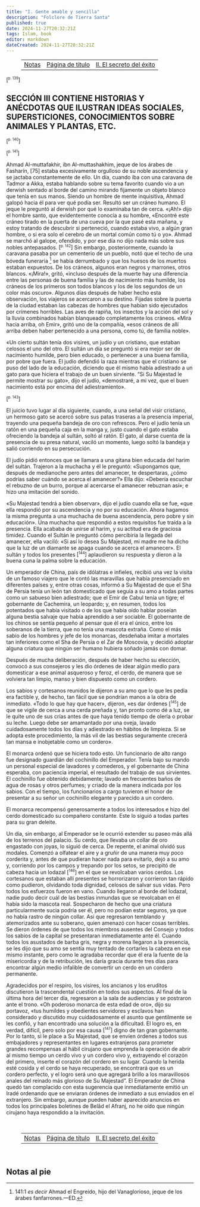 ```yaml
---
title: "I. Gente amable y sencilla"
description: "Folclore de Tierra Santa"
published: true
date: 2024-11-27T20:32:21Z
tags: Islam, book
editor: markdown
dateCreated: 2024-11-27T20:32:21Z
---
```


<figure class="table chapter-navigator">
  <table>
    <tbody>
      <tr>
        <td>
        <a href="/es/book/Islam/Folk_lore_of_the_Holy_Land/2_11">
          <span class="mdi mdi-arrow-left-drop-circle"></span><span class="pl-2">Notas</span>
        </a>
        </td>
        <td>
        <a href="/es/book/Islam/Folk_lore_of_the_Holy_Land">
          <span class="mdi mdi-book-open-variant"></span><span class="pl-2">Página de título</span>
        </a>
        </td>
        <td>
        <a href="/es/book/Islam/Folk_lore_of_the_Holy_Land/3_2">
          <span class="pr-2">II. El secreto del éxito</span><span class="mdi mdi-arrow-right-drop-circle"></span>
        </a>
        </td>
      </tr>
    </tbody>
  </table>
</figure>

<span id="p139">[<sup><small>p. 139</small></sup>]</span>

## SECCIÓN III CONTIENE HISTORIAS Y ANÉCDOTAS QUE ILUSTRAN IDEAS SOCIALES, SUPERSTICIONES, CONOCIMIENTOS SOBRE ANIMALES Y PLANTAS, ETC.

<span id="p140">[<sup><small>p. 140</small></sup>]</span>

<span id="p141">[<sup><small>p. 141</small></sup>]</span>

Ahmad Al-muttafakhir, ibn Al-muttashakhim, jeque de los árabes de Fasharín, [75] estaba excesivamente orgulloso de su noble ascendencia y se jactaba constantemente de ello. Un día, cuando iba con una caravana de Tadmor a Akka, estaba hablando sobre su tema favorito cuando vio a un derwish sentado al borde del camino mirando fijamente un objeto blanco que tenía en sus manos. Siendo un hombre de mente inquisitiva, Ahmad galopó hacia él para ver qué podía ser. Resultó ser un cráneo humano. El jeque le preguntó al derwish por qué lo examinaba tan de cerca. «¡Ah!» dijo el hombre santo, que evidentemente conocía a su hombre, «Encontré este cráneo tirado en la puerta de una cueva por la que pasé esta mañana, y estoy tratando de descubrir si perteneció, cuando estaba vivo, a algún gran hombre, o si era solo el cerebro de un mortal común como tú o yo». Ahmad se marchó al galope, ofendido, y por ese día no dijo nada más sobre sus nobles antepasados. <span id="p142">[<sup><small>p. 142</small></sup>]</span> Sin embargo, posteriormente, cuando la caravana pasaba por un cementerio de un pueblo, notó que el techo de una bóveda funeraria [^76] se había derrumbado y que los huesos de los muertos estaban expuestos. De los cráneos, algunos eran negros y marrones, otros blancos. «¡Mira!», gritó, «incluso después de la muerte hay una diferencia entre las personas de buena familia y las de nacimiento más humilde, los cráneos de los primeros son todos blancos y los de los segundos de un color más oscuro». Algunos días después de haber hecho esta observación, los viajeros se acercaron a su destino. Fijadas sobre la puerta de la ciudad estaban las cabezas de hombres que habían sido ejecutados por crímenes horribles. Las aves de rapiña, los insectos y la acción del sol y la lluvia combinados habían blanqueado completamente los cráneos. «Mira hacia arriba, oh Emir», gritó uno de la compañía, «esos cráneos de allí arriba deben haber pertenecido a una persona, como tú, de familia noble».

«Un cierto sultán tenía dos visires, un judío y un cristiano, que estaban celosos el uno del otro. El sultán un día se preguntó si era mejor ser de nacimiento humilde, pero bien educado, o pertenecer a una buena familia, por pobre que fuera. El judío defendió la raza mientras que el cristiano se puso del lado de la educación, diciendo que él mismo había adiestrado a un gato para que hiciera el trabajo de un buen sirviente. “Si Su Majestad le permite mostrar su gato», dijo el judío, «demostraré, a mi vez, que el buen nacimiento está por encima del adiestramiento».

<span id="p143">[<sup><small>p. 143</small></sup>]</span>

El juicio tuvo lugar al día siguiente, cuando, a una señal del visir cristiano, un hermoso gato se acercó sobre sus patas traseras a la presencia imperial, trayendo una pequeña bandeja de oro con refrescos. Pero el judío tenía un ratón en una pequeña caja en la manga y, justo cuando el gato estaba ofreciendo la bandeja al sultán, soltó al ratón. El gato, al darse cuenta de la presencia de su presa natural, vaciló un momento, luego soltó la bandeja y salió corriendo en su persecución.

El judío pidió entonces que se llamara a una gitana bien educada del harim del sultán. Trajeron a la muchacha y él le preguntó: «Supongamos que, después de medianoche pero antes del amanecer, te despertaras, ¿cómo podrías saber cuándo se acerca el amanecer?» Ella dijo: «Debería escuchar el rebuzno de un burro, porque al acercarse el amanecer rebuznan así»; e hizo una imitación del sonido.

«Su Majestad tendrá a bien observar», dijo el judío cuando ella se fue, «que ella respondió por su ascendencia y no por su educación. Ahora hagamos la misma pregunta a una muchacha de buena ascendencia, pero pobre y sin educación». Una muchacha que respondió a estos requisitos fue traída a la presencia. Ella acababa de unirse al harìm, y su actitud era de graciosa timidez. Cuando el Sultán le preguntó cómo percibiría la llegada del amanecer, ella vaciló: «Si así lo desea Su Majestad, mi madre me ha dicho que la luz de un diamante se apaga cuando se acerca el amanecer». El sultán y todos los presentes <span id="p144">[<sup><small>144</small></sup>]</span> aplaudieron su respuesta y dieron a la buena cuna la palma sobre la educación.

Un emperador de China, país de idólatras e infieles, recibió una vez la visita de un famoso viajero que le contó las maravillas que había presenciado en diferentes países y, entre otras cosas, informó a Su Majestad de que el Sha de Persia tenía un león tan domesticado que seguía a su amo a todas partes como un sabueso bien adiestrado; que el Emir de Cabul tenía un tigre; el gobernante de Cachemira, un leopardo; y, en resumen, todos los potentados que había visitado o de los que había oído hablar poseían alguna bestia salvaje que había aprendido a ser sociable. El gobernante de los chinos se sentía pequeño al pensar que él era el único, entre los soberanos de la tierra, que no tenía una mascota extraña. Como el más sabio de los hombres y jefe de los monarcas, desdeñaba imitar a mortales tan inferiores como el Sha de Persia o el Zar de Moscovia, y decidió adoptar alguna criatura que ningún ser humano hubiera soñado jamás con domar.

Después de mucha deliberación, después de haber hecho su elección, convocó a sus consejeros y les dio órdenes de idear algún medio para domesticar a ese animal asqueroso y feroz, el cerdo, de manera que se volviera tan limpio, manso y bien dispuesto como un cordero.

Los sabios y cortesanos reunidos le dijeron a su amo que lo que les pedía era factible y, de hecho, tan fácil que se pondrían manos a la obra de inmediato. «Todo lo que hay que hacer», dijeron, «es dar órdenes <span id="p145">[<sup><small>145</small></sup>]</span> de que se vigile de cerca a una cerda preñada y, tan pronto como dé a luz, se le quite uno de sus crías antes de que haya tenido tiempo de olerla o probar su leche. Luego debe ser amamantado por una oveja, lavado cuidadosamente todos los días y adiestrado en hábitos de limpieza. Si se adopta este procedimiento, la más vil de las bestias seguramente crecerá tan mansa e inobjetable como un cordero».

El monarca ordenó que se hiciera todo esto. Un funcionario de alto rango fue designado guardián del cochinillo del Emperador. Tenía bajo su mando un personal especial de lavadores y comederos, y el gobernante de China esperaba, con paciencia imperial, el resultado del trabajo de sus sirvientes. El cochinillo fue obtenido debidamente; lavado en frecuentes baños de agua de rosas y otros perfumes; y criado de la manera indicada por los sabios. Con el tiempo, los funcionarios a cargo tuvieron el honor de presentar a su señor un cochinillo elegante y parecido a un cordero.

El monarca recompensó generosamente a todos los interesados e hizo del cerdo domesticado su compañero constante. Este lo siguió a todas partes para su gran deleite.

Un día, sin embargo, al Emperador se le ocurrió extender su paseo más allá de los terrenos del palacio. Su cerdo, que llevaba un collar de oro engastado con joyas, lo siguió de cerca. De repente, el animal olvidó sus modales. Comenzó a olfatear el aire y a gruñir de una manera muy poco corderita y, antes de que pudieran hacer nada para evitarlo, dejó a su amo y, corriendo por los campos y trepando por los setos, se precipitó de cabeza hacia un lodazal <span id="p146">[<sup><small>146</small></sup>]</span> en el que se revolcaban varios cerdos. Los cortesanos que estaban allí presentes se horrorizaron y corrieron tan rápido como pudieron, olvidando toda dignidad, celosos de salvar sus vidas. Pero todos los esfuerzos fueron en vano. Cuando llegaron al borde del lodazal, nadie pudo decir cuál de las bestias inmundas que se revolcaban en él había sido la mascota real. Sospecharon de hecho que una criatura particularmente sucia podría ser él, pero no podían estar seguros, ya que no había rastro de ningún collar. Así que regresaron temblando y atemorizados ante su soberano, quien amenazó con hacer cosas terribles. Se dieron órdenes de que todos los miembros ausentes del Consejo y todos los sabios de la capital se presentaran inmediatamente ante él. Cuando todos los asustados de barba gris, negra y morena llegaron a la presencia, se les dijo que su amo se sentía muy tentado de cortarles la cabeza en ese mismo instante, pero como le agradaba recordar que él era la fuente de la misericordia y de la retribución, les daría gracia durante tres días para encontrar algún medio infalible de convertir un cerdo en un cordero permanente.

Agradecidos por el respiro, los visires, los ancianos y los eruditos discutieron la trascendental cuestión en todos sus aspectos. Al final de la última hora del tercer día, regresaron a la sala de audiencias y se postraron ante el trono. «Oh poderoso monarca de esta edad de oro», dijo su portavoz, «tus humildes y obedientes servidores y esclavos han considerado y discutido muy cuidadosamente el asunto que gentilmente se les confió, y han encontrado una solución a la dificultad. El logro es, en verdad, difícil, pero solo por esa causa <span id="p147">[<sup><small>147</small></sup>]</span> digno de tan gran gobernante. Por lo tanto, si le place a Su Majestad, que se envíen órdenes a todos sus embajadores y representantes en lugares extranjeros para prometer grandes recompensas al hábil cirujano que emprenda la operación de abrir al mismo tiempo un cerdo vivo y un cordero vivo y, extrayendo el corazón del primero, inserte el corazón del cordero en su lugar. Cuando la herida esté cosida y el cerdo se haya recuperado, se encontrará que es un cordero perfecto, y el logro será uno que agregará brillo a los maravillosos anales del reinado más glorioso de Su Majestad”. El Emperador de China quedó tan complacido con esta sugerencia que inmediatamente emitió un Iradé ordenando que se enviaran órdenes de inmediato a sus enviados en el extranjero. Sin embargo, aunque pueden haber aparecido anuncios en todos los principales boletines de Belâd el Afranj, no he oído que ningún cirujano haya respondido a la invitación.

<br>

<figure class="table chapter-navigator">
  <table>
    <tbody>
      <tr>
        <td>
        <a href="/es/book/Islam/Folk_lore_of_the_Holy_Land/2_11">
          <span class="mdi mdi-arrow-left-drop-circle"></span><span class="pl-2">Notas</span>
        </a>
        </td>
        <td>
        <a href="/es/book/Islam/Folk_lore_of_the_Holy_Land">
          <span class="mdi mdi-book-open-variant"></span><span class="pl-2">Página de título</span>
        </a>
        </td>
        <td>
        <a href="/es/book/Islam/Folk_lore_of_the_Holy_Land/3_2">
          <span class="pr-2">II. El secreto del éxito</span><span class="mdi mdi-arrow-right-drop-circle"></span>
        </a>
        </td>
      </tr>
    </tbody>
  </table>
</figure>

<br>

## Notas al pie

[^76]: 141:1 _es decir_ Ahmad el Engreído, hijo del Vanaglorioso, jeque de los árabes fanfarrones.—ED.

[^77]: 142:1 oración.
